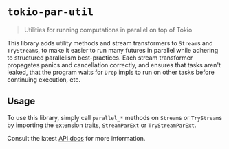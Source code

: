 # `tokio-par-util`

> Utilities for running computations in parallel on top of Tokio

This library adds utility methods and stream transformers to `Stream`s and
`TryStream`s, to make it easier to run many futures in parallel while
adhering to structured parallelism best-practices. Each stream transformer
propagates panics and cancellation correctly, and ensures that tasks aren't
leaked, that the program waits for `Drop` impls to run on other tasks before
continuing execution, etc.

## Usage

To use this library, simply call `parallel_*` methods on `Stream`s or
`TryStream`s by importing the extension traits, `StreamParExt` or
`TryStreamParExt`.

Consult the latest [API docs](https://docs.rs/tokio-par-util) for more information.
